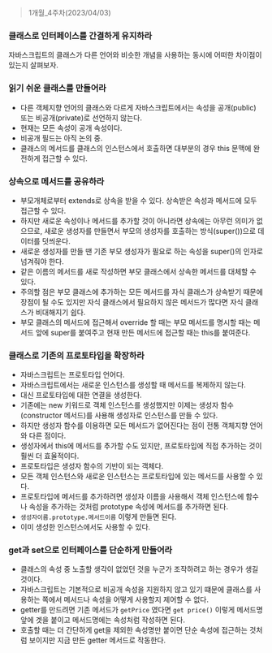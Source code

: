 
> 1개월_4주차(2023/04/03)

### 클래스로 인터페이스를 간결하게 유지하라

자바스크립트의 클래스가 다른 언어와 비슷한 개념을 사용하는 동시에 어떠한 차이점이 있는지 살펴보자.

### 읽기 쉬운 클래스를 만들어라

-   다른 객체지향 언어의 클래스와 다르게 자바스크립트에서는 속성을 공개(public) 또는 비공개(private)로 선언하지 않는다.
-   현재는 모든 속성이 공개 속성이다.
-   비공개 필드는 아직 논의 중.
-   클래스의 메서드를 클래스의 인스턴스에서 호출하면 대부분의 경우 this 문맥에 완전하게 접근할 수 있다.

### 상속으로 메서드를 공유하라

-   부모개체로부터 extends로 상속을 받을 수 있다. 상속받은 속성과 메서드에 모두 접근할 수 있다.
-   하지만 새로운 속성이나 메서드를 추가할 것이 아니라면 상속에는 아무런 의미가 없으므로, 새로운 생성자를 만들면서 부모의 생성자를 호출하는 방식(super())으로 데이터를 덧씌운다.
-   새로운 생성자를 만들 땐 기존 부모 생성자가 필요로 하는 속성을 super()의 인자로 넘겨줘야 한다.
-   같은 이름의 메서드를 새로 작성하면 부모 클래스에서 상속한 메서드를 대체할 수 있다.
-   주의할 점은 부모 클래스에 추가하는 모든 메서드를 자식 클래스가 상속받기 때문에 장점이 될 수도 있지만 자식 클래스에서 필요하지 않은 메서드가 많다면 자식 클래스가 비대해지기 쉽다.
-   부모 클래스의 메서드에 접근해서 override 할 때는 부모 메서드를 명시할 때는 메서드 앞에 super를 붙여주고 현재 만든 메서드에 접근할 때는 this를 붙여준다.

### 클래스로 기존의 프로토타입을 확장하라

-   자바스크립트는 프로토타입 언어다.
-   자바스크립트에서는 새로운 인스턴스를 생성할 때 메서드를 복제하지 않는다.
-   대신 프로토타입에 대한 연결을 생성한다.
-   기존에는 new 키워드로 객체 인스턴스를 생성했지만 이제는 생성자 함수(constructor 메서드)를 사용해 생성자로 인스턴스를 만들 수 있다.
-   하지만 생성자 함수를 이용하면 모든 메서드가 없어진다는 점이 전통 객체지향 언어와 다른 점이다.
-   생성자에서 this에 메서드를 추가할 수도 있지만, 프로토타입에 직접 추가하는 것이 훨씬 더 효율적이다.
-   프로토타입은 생성자 함수의 기반이 되는 객체다.
-   모든 객체 인스턴스와 새로운 인스턴스는 프로토타입에 있는 메서드를 사용할 수 있다.
-   프로토타입에 메서드를 추가하려면 생성자 이름을 사용해서 객체 인스턴스에 함수나 속성을 추가하는 것처럼 prototype 속성에 메서드를 추가하면 된다.
-   `생성자이름.prototype.메서드이름` 이렇게 만들면 된다.
-   이미 생성한 인스턴스에서도 사용할 수 있다.

### get과 set으로 인터페이스를 단순하게 만들어라

-   클래스의 속성 중 노출할 생각이 없었던 것을 누군가 조작하려고 하는 경우가 생길 것이다.
-   자바스크립트는 기본적으로 비공개 속성을 지원하지 않고 있기 떄문에 클래스를 사용하는 쪽에서 메서드나 속성을 어떻게 사용할지 제어할 수 없다.
-   getter를 만드려면 기존 메서드가 `getPrice` 였다면 `get price()` 이렇게 메서드명 앞에 겟을 붙이고 메서드명에는 속성처럼 작성하면 된다.
-   호출할 때는 더 간단하게 get을 제외한 속성명만 붙이면 단순 속성에 접근하는 것처럼 보이지만 지금 만든 getter 메서드로 작동한다.
